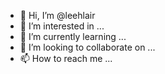 - 👋 Hi, I’m @leehlair
- 👀 I’m interested in ...
- 🌱 I’m currently learning ...
- 💞️ I’m looking to collaborate on ...
- 📫 How to reach me ...

<!---
leehlair/leehlair is a ✨ special ✨ repository because its `README.md` (this file) appears on your GitHub profile.
You can click the Preview link to take a look at your changes.
--->
